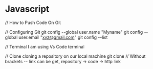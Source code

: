 # Javascript

// How to Push Code On Git 

// Configuring Git 
git config --global user.name "Myname"
git config --global user.email "xyz@gmail.com"
git config --list

// Terminal 
I am using Vs Code terminal

// Clone
cloning a repository on our local machine
git clone <link of respository> // Without brackets -- link can be get, repository -> code -> http link




